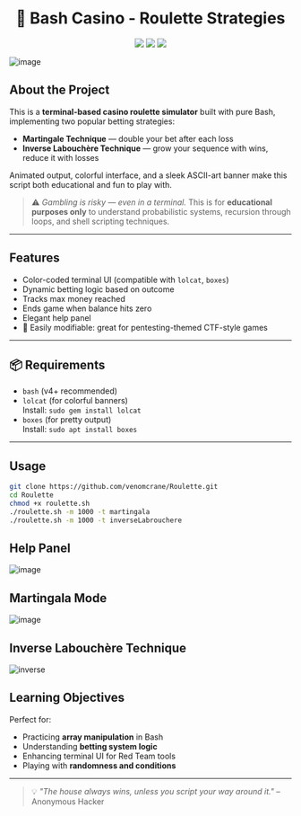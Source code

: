 
<h1 align="center">
🎰 Bash Casino - Roulette Strategies
</h1>

<p align="center">
  <img src="https://img.shields.io/badge/Bash-Game-green?style=for-the-badge&logo=gnu-bash" />
  <img src="https://img.shields.io/badge/Terminal%20UI-Animated%20&%20Colored-blueviolet?style=for-the-badge" />
  <img src="https://img.shields.io/badge/License-MIT-purple?style=for-the-badge" />
</p>

![image](https://github.com/user-attachments/assets/1059a09d-633f-4612-8771-cec29ab11e38)


## About the Project

This is a **terminal-based casino roulette simulator** built with pure Bash, implementing two popular betting strategies:

-  **Martingale Technique** — double your bet after each loss
-  **Inverse Labouchère Technique** — grow your sequence with wins, reduce it with losses

Animated output, colorful interface, and a sleek ASCII-art banner make this script both educational and fun to play with.

> ⚠️ *Gambling is risky — even in a terminal.* This is for **educational purposes only** to understand probabilistic systems, recursion through loops, and shell scripting techniques.

---

## Features

-  Color-coded terminal UI (compatible with `lolcat`, `boxes`)
-  Dynamic betting logic based on outcome
-  Tracks max money reached
-  Ends game when balance hits zero
-  Elegant help panel
- 👾 Easily modifiable: great for pentesting-themed CTF-style games

---

## 📦 Requirements

- `bash` (v4+ recommended)
- `lolcat` (for colorful banners)  
  Install: `sudo gem install lolcat`
- `boxes` (for pretty output)  
  Install: `sudo apt install boxes`

---

## Usage

```bash
git clone https://github.com/venomcrane/Roulette.git
cd Roulette
chmod +x roulette.sh
./roulette.sh -m 1000 -t martingala
./roulette.sh -m 1000 -t inverseLabrouchere
```
## Help Panel 
![image](https://github.com/user-attachments/assets/fe932623-828d-4e12-a98c-60c8c0db38e9)

## Martingala Mode
![image](https://github.com/user-attachments/assets/a807e4dd-8df3-4184-a04c-3c50c00a56c8)

## Inverse Labouchère Technique
![inverse](https://github.com/user-attachments/assets/5e59e9d9-9d81-4371-8975-cafb7bc5c210)

## Learning Objectives

Perfect for:
- Practicing **array manipulation** in Bash
- Understanding **betting system logic**
- Enhancing terminal UI for Red Team tools
- Playing with **randomness and conditions**

---

> 💡 _"The house always wins, unless you script your way around it."_ – Anonymous Hacker

